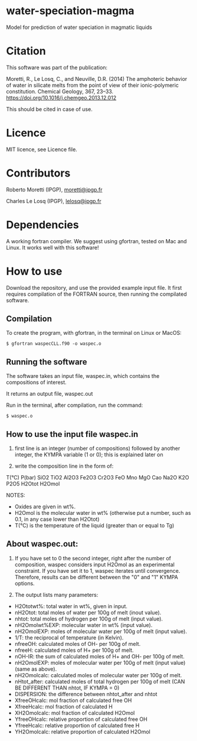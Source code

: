 # water-speciation-magma

Model for prediction of water speciation in magmatic liquids

# Citation

This software was part of the publication:

Moretti, R., Le Losq, C., and Neuville, D.R. (2014) The amphoteric behavior of water in silicate melts from the point of view of their ionic-polymeric constitution. Chemical Geology, 367, 23–33. https://doi.org/10.1016/j.chemgeo.2013.12.012

This should be cited in case of use.

# Licence

MIT licence, see Licence file.

# Contributors

Roberto Moretti (IPGP), moretti@ipgp.fr

Charles Le Losq (IPGP), lelosq@ipgp.fr

# Dependencies

A working fortran compiler. We suggest using gfortran, tested on Mac and Linux. It works well with this software!

# How to use

Download the repository, and use the provided example input file. It first requires compilation of the FORTRAN source, then running the compilated software.

## Compilation

To create the program, with gfortran, in the terminal on Linux or MacOS:

`$ gfortran waspecCLL.f90 -o waspec.o`

## Running the software

The software takes an input file, waspec.in, which contains the compositions of interest.

It returns an output file, waspec.out

Run in the terminal, after compilation, run the command:

`$ waspec.o`

## How to use the input file waspec.in

1) first line is an integer (number of compositions) followed by another integer, the KYMPA variable (1 or 0);
this is explained later on

4) write the composition line in the form of:

T(°C) P(bar) SiO2 TiO2 Al2O3 Fe2O3 Cr2O3 FeO Mno MgO Cao Na2O K2O P2O5 H2Otot H2Omol

NOTES:

- Oxides are given in wt%.
- H2Omol is the molecular water in wt% (otherwise put a number, such as 0.1, in any case lower than H2Otot)
- T(°C) is the temperature of the liquid (greater than or equal to Tg)

## About waspec.out:

1) If you have set to 0 the second integer, right after the number of composition, waspec considers input H2Omol as an experimental constraint. If you have set it to 1, waspec iterates until convergence. Therefore, results can be different between the "0" and "1" KYMPA options.

2) The output lists many parameters:

- H2Ototwt%: total water in wt%, given in input.
- nH2Otot: total moles of water per 100g of melt (inout value).
- nhtot: total moles of hydrogen per 100g of melt (input value).
- nH2Omolwt%EXP: molecular water in wt% (input value).
- nH2OmolEXP: moles of molecular water per 100g of melt (input value).
- 1/T: the reciprocal of temperature (in Kelvin).
- nfreeOH: calculated moles of OH- per 100g of melt.
- nfreeH: calculated moles of H+ per 100g of melt.
- nOH-IR: the sum of calculated moles of H+ and OH- per 100g of melt.
- nH2OmolEXP: moles of molecular water per 100g of melt (input value) (same as above).
- nH2Omolcalc: calculated moles of molecular water per 100g of melt.
- nHtot_after: calculated moles of total hydrogen per 100g of melt (CAN BE DIFFERENT THAN nhtot, IF KYMPA = 0)
- DISPERSION: the difference between nhtot_after and nhtot
- XfreeOHcalc: mol fraction of calculated free OH
- XfreeHcalc: mol fraction of calculated H
- XH2Omolcalc: mol fraction of calculated H2Omol
- YfreeOHcalc: relative proportion of calculated free OH
- YfreeHcalc: relative proportion of calculated free H
- YH2Omolcalc: relative proportion of calculated H2Omol

